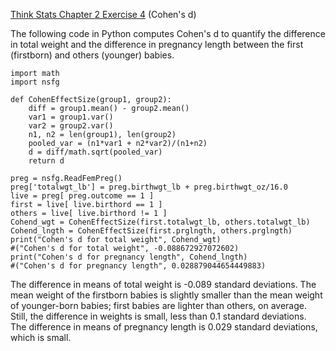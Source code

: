 [Think Stats Chapter 2 Exercise 4](http://greenteapress.com/thinkstats2/html/thinkstats2003.html#toc24) (Cohen's d)

The following code in Python computes Cohen's d to quantify the difference in total weight and the difference in 
pregnancy length between the first (firstborn) and others (younger) babies.

```
import math
import nsfg

def CohenEffectSize(group1, group2):
    diff = group1.mean() - group2.mean()
    var1 = group1.var()
    var2 = group2.var()
    n1, n2 = len(group1), len(group2)
    pooled_var = (n1*var1 + n2*var2)/(n1+n2)
    d = diff/math.sqrt(pooled_var)
    return d

preg = nsfg.ReadFemPreg()
preg['totalwgt_lb'] = preg.birthwgt_lb + preg.birthwgt_oz/16.0
live = preg[ preg.outcome == 1 ]
first = live[ live.birthord == 1 ]
others = live[ live.birthord != 1 ]
Cohend_wgt = CohenEffectSize(first.totalwgt_lb, others.totalwgt_lb)
Cohend_lngth = CohenEffectSize(first.prglngth, others.prglngth)
print("Cohen's d for total weight", Cohend_wgt)
#("Cohen's d for total weight", -0.088672927072602)
print("Cohen's d for pregnancy length", Cohend_lngth)
#("Cohen's d for pregnancy length", 0.028879044654449883)
```

The difference in means of total weight is -0.089 standard deviations.
The mean weight of the firstborn babies is slightly smaller
than the mean weight of younger-born babies;
first babies are lighter than others, on average.
Still, the difference in weights is small, less than 0.1 standard deviations.   
The difference in means of pregnancy length is 0.029 standard deviations,
which is small. 

